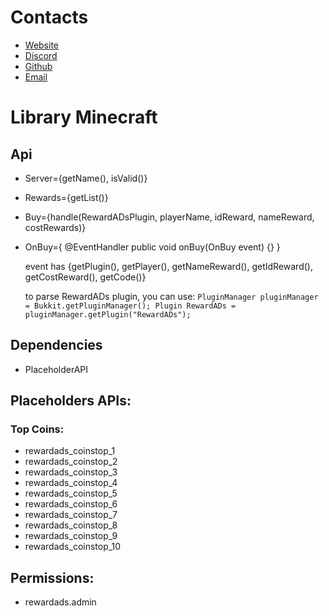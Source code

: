 # Contacts
* [Website](https://rewardads.it)
* [Discord](https://discord.gg/wFxxxWuA5k)
* [Github](https://github.com/Nathanubb/rewardads)
* [Email](mailto:help@rewardads.it)


# Library Minecraft

## Api
* Server={getName(), isValid()}
* Rewards={getList()}
* Buy={handle(RewardADsPlugin, playerName, idReward, nameReward, costRewards)}
* OnBuy={
          @EventHandler
          public void onBuy(OnBuy event) {}
  }
  
  event has {getPlugin(), getPlayer(), getNameReward(), getIdReward(), getCostReward(), getCode()}

  to parse RewardADs plugin, you can use:
  `PluginManager pluginManager = Bukkit.getPluginManager();
  Plugin RewardADs = pluginManager.getPlugin("RewardADs");`

## Dependencies
* PlaceholderAPI

## Placeholders APIs:
### Top Coins:
* rewardads_coinstop_1
* rewardads_coinstop_2
* rewardads_coinstop_3
* rewardads_coinstop_4
* rewardads_coinstop_5
* rewardads_coinstop_6
* rewardads_coinstop_7
* rewardads_coinstop_8
* rewardads_coinstop_9
* rewardads_coinstop_10

## Permissions:
* rewardads.admin
